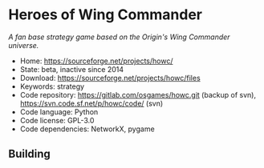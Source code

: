 # Heroes of Wing Commander

_A fan base strategy game based on the Origin's Wing Commander universe._

- Home: https://sourceforge.net/projects/howc/
- State: beta, inactive since 2014
- Download: https://sourceforge.net/projects/howc/files
- Keywords: strategy
- Code repository: https://gitlab.com/osgames/howc.git (backup of svn), https://svn.code.sf.net/p/howc/code/ (svn)
- Code language: Python
- Code license: GPL-3.0
- Code dependencies: NetworkX, pygame

## Building

